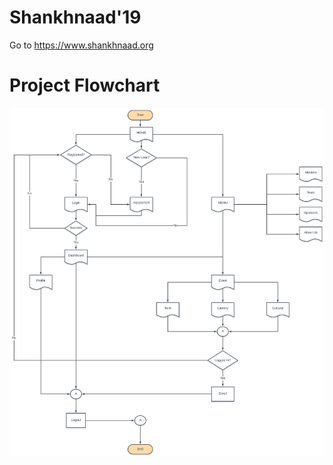 # Shankhnaad'19 
Go to https://www.shankhnaad.org

# Project Flowchart

![](srs/Shankhnaad_19_Project.svg)
